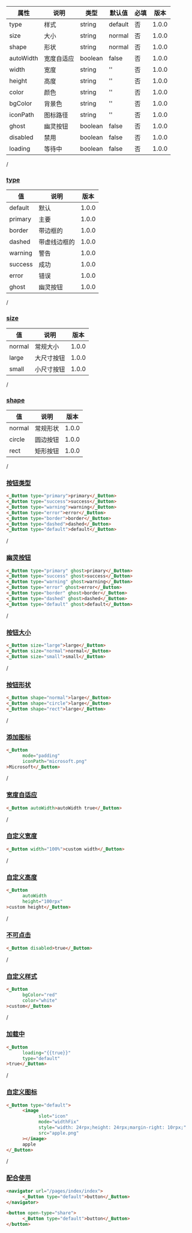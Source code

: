 | 属性 | 说明 | 类型 | 默认值 | 必填 | 版本 |
| - | - | - | - | - | - |
| type | 样式 | string | default | 否 | 1.0.0 |
| size | 大小 | string | normal | 否 | 1.0.0 |
| shape | 形状 | string | normal | 否 | 1.0.0 |
| autoWidth | 宽度自适应 | boolean | false | 否 | 1.0.0 |
| width | 宽度 | string | '' | 否 | 1.0.0 |
| height | 高度 | string | '' | 否 | 1.0.0 |
| color | 颜色 | string | '' | 否 | 1.0.0 |
| bgColor | 背景色 | string | '' | 否 | 1.0.0 |
| iconPath | 图标路径 | string | '' | 否 | 1.0.0 |
| ghost | 幽灵按钮 | boolean | false | 否 | 1.0.0 |
| disabled | 禁用 | boolean | false | 否 | 1.0.0 |
| loading | 等待中 | boolean | false | 否 | 1.0.0 |

<p id="type" class='anchor'>/</p>  

### [type](#type)

| 值 | 说明 | 版本 |
| - | - | - |
| default | 默认 | 1.0.0 |
| primary | 主要 | 1.0.0 |
| border | 带边框的 | 1.0.0 |
| dashed | 带虚线边框的 | 1.0.0 |
| warning | 警告 | 1.0.0 |
| success | 成功 | 1.0.0 |
| error | 错误 | 1.0.0 |
| ghost | 幽灵按钮 | 1.0.0 |

<p id="size" class='anchor'>/</p>  

### [size](#size)

| 值 | 说明 | 版本 |
| - | - | - |
| normal | 常规大小 | 1.0.0 |
| large | 大尺寸按钮 | 1.0.0 |
| small | 小尺寸按钮 | 1.0.0 |

<p id="shape" class='anchor'>/</p> 

### [shape](#shape)

| 值 | 说明 | 版本 |
| - | - | - |
| normal | 常规形状 | 1.0.0 |
| circle | 圆边按钮 | 1.0.0 |
| rect | 矩形按钮 | 1.0.0 |

<p id="按钮类型" class='anchor'>/</p> 

### [按钮类型](#按钮类型)

```html
<_Button type="primary">primary</_Button>
<_Button type="success">success</_Button>
<_Button type="warning">warning</_Button>
<_Button type="error">error</_Button>
<_Button type="border">border</_Button>
<_Button type="dashed">dashed</_Button>
<_Button type="default">default</_Button>
```

<p id="幽灵按钮" class='anchor'>/</p> 

### [幽灵按钮](#幽灵按钮)

```html
<_Button type="primary" ghost>primary</_Button>
<_Button type="success" ghost>success</_Button>
<_Button type="warning" ghost>warning</_Button>
<_Button type="error" ghost>error</_Button>
<_Button type="border" ghost>border</_Button>
<_Button type="dashed" ghost>dashed</_Button>
<_Button type="default" ghost>default</_Button>
```

<p id="按钮大小" class='anchor'>/</p> 

### [按钮大小](#按钮大小)

```html
<_Button size="large">large</_Button>
<_Button size="normal">normal</_Button>
<_Button size="small">small</_Button>
```

<p id="按钮形状" class='anchor'>/</p> 

### [按钮形状](#按钮形状)

```html
<_Button shape="normal">large</_Button>
<_Button shape="circle">large</_Button>
<_Button shape="rect">large</_Button>
```

<p id="添加图标" class='anchor'>/</p> 

### [添加图标](#添加图标)

```html
<_Button 
      mode="padding"
      iconPath="microsoft.png"
>Microsoft</_Button>
```

<p id="宽度自适应" class='anchor'>/</p> 

### [宽度自适应](#宽度自适应)

```html
<_Button autoWidth>autoWidth true</_Button>
```

<p id="自定义宽度" class='anchor'>/</p> 

### [自定义宽度](#自定义宽度)

```html
<_Button width="100%">custom width</_Button>
```

<p id="自定义高度" class='anchor'>/</p> 

### [自定义高度](#自定义高度)

```html
<_Button 
      autoWidth 
      height="100rpx"
>custom height</_Button>
```

<p id="不可点击" class='anchor'>/</p> 

### [不可点击](#不可点击)

```html
<_Button disabled>true</_Button>
```

<p id="自定义样式" class='anchor'>/</p> 

### [自定义样式](#自定义样式)

```html
<_Button
      bgColor="red"
      color="white"
>custom</_Button>
```

<p id="加载中" class='anchor'>/</p> 

### [加载中](#加载中)

```html
<_Button
      loading="{{true}}"
      type="default"
>true</_Button>
```

<p id="自定义图标" class='anchor'>/</p> 

### [自定义图标](#自定义图标)

```html
<_Button type="default">
      <image
            slot="icon"
            mode="widthFix"
            style="width: 24rpx;height: 24rpx;margin-right: 10rpx;"
            src="apple.png"
      ></image>
      apple
</_Button>
```

<p id="配合使用" class='anchor'>/</p> 

### [配合使用](#配合使用)

```html
<navigator url="/pages/index/index">
      <_Button type="default">button</_Button>
</navigator>

<button open-type="share">
      <_Button type="default">button</_Button>
</button>
```